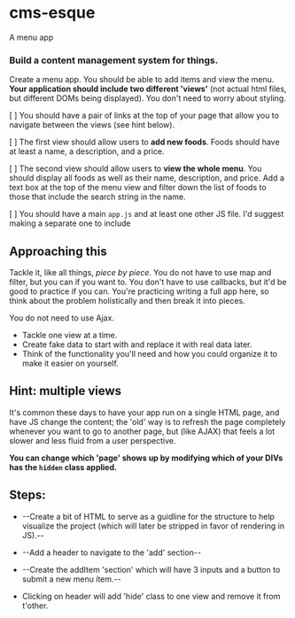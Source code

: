 # cms-esque
A menu app

### Build a content management system for things.

Create a menu app. You should be able to add items and view the menu. **Your application should include two different 'views'** (not actual html files, but different DOMs being displayed). You don't need to worry about styling.

[ ] You should have a pair of links at the top of your page that allow you to navigate between the views (see hint below).

[ ] The first view should allow users to **add new foods**. Foods should have at least a name, a description, and a price.

[ ] The second view should allow users to **view the whole menu**. You should display all foods as well as their name, description, and price. Add a text box at the top of the menu view and filter down the list of foods to those that include the search string in the name.

[ ] You should have a main `app.js` and at least one other JS file. I'd suggest making a separate one to include

## Approaching this

Tackle it, like all things, *piece by piece*. You do not have to use map and filter, but you can if you want to. You don't have to use callbacks, but it'd be good to practice if you can. You're practicing writing a full app here, so think about the problem holistically and then break it into pieces.

You do not need to use Ajax.

* Tackle one view at a time.
* Create fake data to start with and replace it with real data later.
* Think of the functionality you'll need and how you could organize it to make it easier on yourself.

## Hint: multiple views

It's common these days to have your app run on a single HTML page, and have JS change the content; the 'old' way is to refresh the page completely whenever you want to go to another page, but (like AJAX) that feels a lot slower and less fluid from a user perspective.

**You can change which 'page' shows up by modifying which of your DIVs has the `hidden` class applied.**

## Steps:

* --Create a bit of HTML to serve as a guidline for the structure to help visualize the project (which will later be stripped in favor of rendering in JS).--

* --Add a header to navigate to the 'add' section--

* --Create the addItem 'section' which will have 3 inputs and a button to submit a new menu item.--

* Clicking on header will add 'hide' class to one view and remove it from t'other.